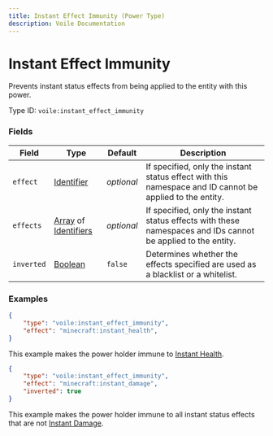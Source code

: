 ```yaml
---
title: Instant Effect Immunity (Power Type)
description: Voile Documentation
---
```


# Instant Effect Immunity

Prevents instant status effects from being applied to the entity with this power.

Type ID: `voile:instant_effect_immunity`

### Fields

Field | Type | Default | Description
------|------|---------|------------
`effect` | [Identifier](https://origins.readthedocs.io/en/latest/types/data_types/identifier/) | *optional* | If specified, only the instant status effect with this namespace and ID cannot be applied to the entity.
`effects` | [Array](https://origins.readthedocs.io/en/latest/types/data_types/array/) of [Identifiers](https://origins.readthedocs.io/en/latest/types/data_types/identifier/) | *optional* | If specified, only the instant status effects with these namespaces and IDs cannot be applied to the entity.
`inverted` | [Boolean](https://origins.readthedocs.io/en/latest/types/data_types/boolean/) | `false` | Determines whether the effects specified are used as a blacklist or a whitelist.

### Examples

```json
{
    "type": "voile:instant_effect_immunity",
    "effect": "minecraft:instant_health",
}
```

This example makes the power holder immune to [Instant Health](https://minecraft.wiki/w/Instant_Health).

```json
{
    "type": "voile:instant_effect_immunity",
    "effect": "minecraft:instant_damage",
    "inverted": true
}
```

This example makes the power holder immune to all instant status effects that are not [Instant Damage](https://minecraft.wiki/w/Instant_Damage).